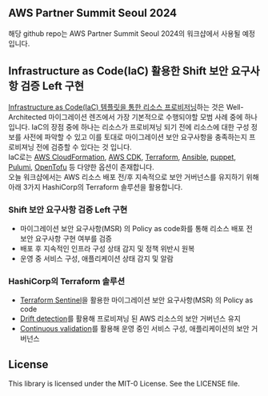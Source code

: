## AWS Partner Summit Seoul 2024

해당 github repo는 AWS Partner Summit Seoul 2024의 워크샵에서 사용될 예정입니다.  

## Infrastructure as Code(IaC) 활용한 Shift 보안 요구사항 검증 Left 구현

[Infrastructure as Code(IaC) 템플릿을 통한 리소스 프로비저닝](https://docs.aws.amazon.com/wellarchitected/latest/migration-lens/migrate-ops.html#MIG-OPS-bp-9.2-provision-resources-through-infrastructure-as-code-iac-templates)하는 것은 Well-Architected 마이그레이션 렌즈에서 가장 기본적으로 수행되야할 모범 사례 중에 하나입니다. IaC의 장점 중에 하나는 리소스가 프로비져닝 되기 전에 리소스에 대한 구성 정보를 사전에 파악할 수 있고 이를 토대로 마이그레이션 보안 요구사항을 충족하는지 프로비져닝 전에 검증할 수 있다는 것 입니다.   
IaC로는 [AWS CloudFormation](https://docs.aws.amazon.com/ko_kr/AWSCloudFormation/latest/UserGuide/Welcome.html), [AWS CDK](https://docs.aws.amazon.com/ko_kr/cdk/v2/guide/getting_started.html), [Terraform](https://www.terraform.io/), [Ansible](https://www.ansible.com/), [puppet](https://www.puppet.com/), [Pulumi](https://www.pulumi.com/), [OpenTofu](https://opentofu.org/) 등 다양한 옵션이 존재합니다.   
오늘 워크샵에서는 AWS 리소스 배포 전/후 지속적으로 보안 거버넌스를 유지하기 위해 아래 3가지 HashiCorp의 Terraform 솔루션을 활용합니다. 

### Shift 보안 요구사항 검증 Left 구현
* 마이그레이션 보안 요구사항(MSR) 의 Policy as code화를 통해 리소스 배포 전 보안 요구사항 구현 여부를 검증
* 배포 후 지속적인 인프라 구성 상태 감지 및 정책 위반시 원복
* 운영 중 서비스 구성, 애플리케이션 상태 감지 및 알람


### HashiCorp의 Terraform 솔루션
* [Terraform Sentinel](https://developer.hashicorp.com/sentinel)을 활용한 마이그레이션 보안 요구사항(MSR) 의 Policy as code
* [Drift detection](https://developer.hashicorp.com/terraform/cloud-docs/workspaces/health#drift-detection)를 활용해 프로비져닝 된 AWS 리소스의 보안 거버넌스 유지
* [Continuous validation](https://developer.hashicorp.com/terraform/cloud-docs/workspaces/health#continuous-validation)를 활용해 운영 중인 서비스 구성, 애플리케이션의 보안 거버넌스

## License

This library is licensed under the MIT-0 License. See the LICENSE file.

